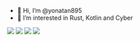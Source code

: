 - 👋 Hi, I’m @yonatan895
- 👀 I’m interested in Rust, Kotlin and Cyber

![](https://raw.githubusercontent.com/yonatan895/github-stats/master/generated/overview.svg#gh-dark-mode-only)
![](https://raw.githubusercontent.com/yonatan895/github-stats/master/generated/overview.svg#gh-light-mode-only)
![](https://raw.githubusercontent.com/yonatan895/github-stats/master/generated/languages.svg#gh-dark-mode-only)
![](https://raw.githubusercontent.com/yonatan895/github-stats/master/generated/languages.svg#gh-light-mode-only)
